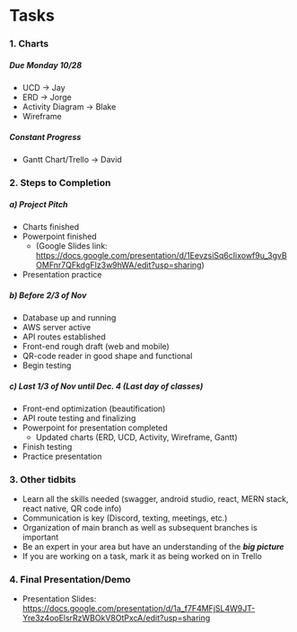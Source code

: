 # Tasks #

### 1. Charts ###
##### Due Monday 10/28 #####
* UCD -> Jay
* ERD -> Jorge
* Activity Diagram -> Blake
* Wireframe
##### Constant Progress #####
* Gantt Chart/Trello -> David

### 2. Steps to Completion ###
##### a) Project Pitch #####
* Charts finished
* Powerpoint finished 
  * (Google Slides link: https://docs.google.com/presentation/d/1EevzsiSq6cIixowf9u_3gvBOMFnr7QFkdgFIz3w9hWA/edit?usp=sharing)
* Presentation practice

##### b) Before 2/3 of Nov #####
* Database up and running
* AWS server active
* API routes established
* Front-end rough draft (web and mobile)
* QR-code reader in good shape and functional
* Begin testing

##### c) Last 1/3 of Nov until Dec. 4 (Last day of classes) #####
* Front-end optimization (beautification)
* API route testing and finalizing
* Powerpoint for presentation completed 
  * Updated charts (ERD, UCD, Activity, Wireframe, Gantt)
* Finish testing
* Practice presentation 


### 3. Other tidbits ###
* Learn all the skills needed (swagger, android studio, react, MERN stack, react native, QR code info)
* Communication is key (Discord, texting, meetings, etc.)
* Organization of main branch as well as subsequent branches is important
* Be an expert in your area but have an understanding of the ***big picture***
* If you are working on a task, mark it as being worked on in Trello

### 4. Final Presentation/Demo ###
* Presentation Slides: https://docs.google.com/presentation/d/1a_f7F4MFjSL4W9JT-Yre3z4ooElsrRzWBOkV8OtPxcA/edit?usp=sharing




